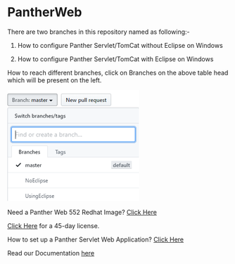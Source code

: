 # PantherWeb

There are two branches in this repository named as following:-

 1) How to configure Panther Servlet/TomCat without Eclipse on Windows
 
 2) How to configure Panther Servlet/TomCat with Eclipse on Windows

How to reach different branches, click on Branches on the above table head which will be present on the left.


![](PantherWeb.PNG)

Need a Panther Web 552 Redhat Image? [Click Here](https://hub.docker.com/r/prolificspanther/pantherweb "Named link title") 

[Click Here](https://prolifics.com/panther-trial-license-request/ "Named link title") for a 45-day license.

How to set up a Panther Servlet Web Application? [Click Here](https://github.com/ProlificsPanther/PantherWeb/releases "Named link title")

Read our Documentation [here](https://docs.prolifics.com)
